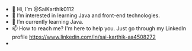 - 👋 Hi, I’m @SaiKarthik0112
- 👀 I’m interested in learning Java and front-end technologies.
- 🌱 I’m currently learning Java.
- 📫 How to reach me? I'm here to help you. Just go through my LinkedIn profile https://www.linkedin.com/in/sai-karthik-aa4508272
- 

<!---
SaiKarthik0112/SaiKarthik0112 is a ✨ special ✨ repository because its `README.md` (this file) appears on your GitHub profile.
You can click the Preview link to take a look at your changes.
--->
